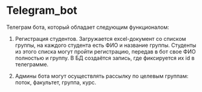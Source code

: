 # Telegram_bot
Телеграм бота, который обладает следующим функционалом:

1. Регистрация студентов. Загружается excel-документ со списком группы, на каждого студента есть ФИО и название группы. Студенты из этого списка могут пройти регистрацию, передав в бот свое ФИО полностью и группу. В БД создаётся запись, где фиксируется их id в телеграмме.

2. Админы бота могут осуществлять рассылку по целевым группам: поток, факультет, группа, курс.
